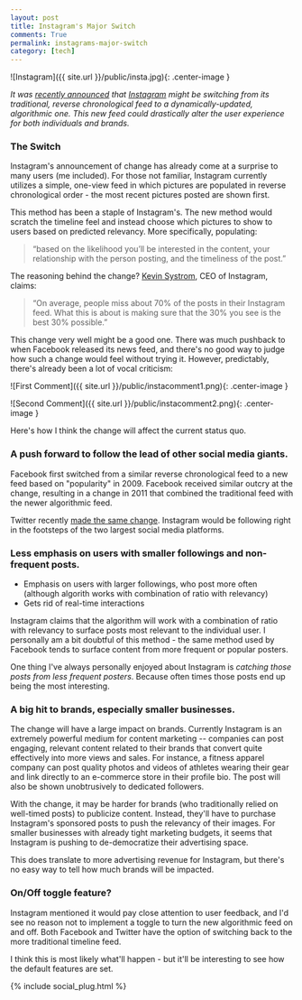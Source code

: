 ```yaml
---
layout: post
title: Instagram's Major Switch
comments: True
permalink: instagrams-major-switch
category: [tech]
---
```


![Instagram]({{ site.url }}/public/insta.jpg){: .center-image }

*It was [recently announced](http://techcrunch.com/2016/03/15/filteredgram/) that [Instagram](https://www.instagram.com) might be switching from its traditional, reverse chronological feed to a dynamically-updated, algorithmic one. This new feed could drastically alter the user experience for both individuals and brands.*

### The Switch

Instagram's announcement of change has already come at a surprise to many users (me included). For those not familiar, Instagram currently utilizes a simple, one-view feed in which pictures are populated in reverse chronological order - the most recent pictures posted are shown first.

This method has been a staple of Instagram's. The new method would scratch the timeline feel and instead choose which pictures to show to users based on predicted relevancy. More specifically, populating:

>  “based on the likelihood you’ll be interested in the content, your relationship with the person posting, and the timeliness of the post.”

The reasoning behind the change? [Kevin Systrom](https://twitter.com/kevin), CEO of Instagram, claims:

> “On average, people miss about 70% of the posts in their Instagram feed. What this is about is making sure that the 30% you see is the best 30% possible.”

This change very well might be a good one. There was much pushback to when Facebook released its news feed, and there's no good way to judge how such a change would feel without trying it. However, predictably, there's already been a lot of vocal criticism:

![First Comment]({{ site.url }}/public/instacomment1.png){: .center-image }

![Second Comment]({{ site.url }}/public/instacomment2.png){: .center-image }

Here's how I think the change will affect the current status quo.

### A push forward to follow the lead of other social media giants. 

Facebook first switched from a similar reverse chronological feed to a new feed based on "popularity" in 2009. Facebook received similar outcry at the change, resulting in a change in 2011 that combined the traditional feed with the newer algorithmic feed.

Twitter recently [made the same change](https://blog.twitter.com/2016/never-miss-important-tweets-from-people-you-follow). Instagram would be following right in the footsteps of the two largest social media platforms. 

### Less emphasis on users with smaller followings and non-frequent posts.
* Emphasis on users with larger followings, who post more often (although algorith works with combination of ratio with relevancy)
* Gets rid of real-time interactions

Instagram claims that the algorithm will work with a combination of ratio with relevancy to surface posts most relevant to the individual user. I personally am a bit doubtful of this method - the same method used by Facebook tends to surface content from more frequent or popular posters.

One thing I've always personally enjoyed about Instagram is *catching those posts from less frequent posters*. Because often times those posts end up being the most interesting.

### A big hit to brands, especially smaller businesses. 

The change will have a large impact on brands. Currently Instagram is an extremely powerful medium for content marketing -- companies can post engaging, relevant content related to their brands that convert quite effectively into more views and sales. For instance, a fitness apparel company can post quality photos and videos of athletes wearing their gear and link directly to an e-commerce store in their profile bio. The post will also be shown unobtrusively to dedicated followers.

With the change, it may be harder for brands (who traditionally relied on well-timed posts) to publicize content. Instead, they'll have to purchase Instagram's sponsored posts to push the relevancy of their images. For smaller businesses with already tight marketing budgets, it seems that Instagram is pushing to de-democratize their advertising space. 

This does translate to more advertising revenue for Instagram, but there's no easy way to tell how much brands will be impacted. 

### On/Off toggle feature?

Instagram mentioned it would pay close attention to user feedback, and I'd see no reason not to implement a toggle to turn the new algorithmic feed on and off. Both Facebook and Twitter have the option of switching back to the more traditional timeline feed. 

I think this is most likely what'll happen - but it'll be interesting to see how the default features are set.

{% include social_plug.html %}
